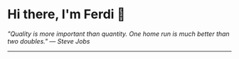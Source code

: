 <h1>Hi there, I'm Ferdi 👋</h1>

<p><em>
  "Quality is more important than quantity. One home run is much better than two doubles." — Steve Jobs
</em></p>

---
